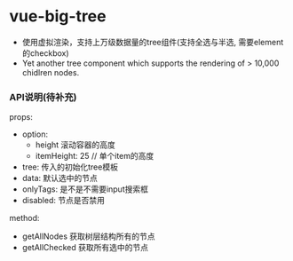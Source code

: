 # vue-big-tree
- 使用虚拟渲染，支持上万级数据量的tree组件(支持全选与半选, 需要element的checkbox)
- Yet another tree component which supports the rendering of > 10,000 chidlren nodes.

### API说明(待补充)
props:
- option: 
    - height 滚动容器的高度
    - itemHeight: 25 // 单个item的高度
- tree: 传入的初始化tree模板
- data: 默认选中的节点
- onlyTags: 是不是不需要input搜索框
- disabled: 节点是否禁用

method:
 * getAllNodes 获取树层结构所有的节点
 * getAllChecked 获取所有选中的节点